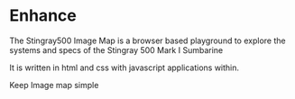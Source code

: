 # Enhance
The Stingray500 Image Map is a browser based playground to explore the systems and specs of the Stingray 500 Mark I Sumbarine

It is written in html and css with javascript applications within.

Keep Image map simple 
